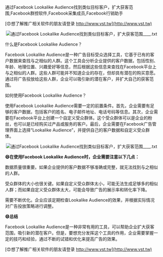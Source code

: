 通过Facebook Lookalike Audience找到类似目标客户，扩大获客范围,Facebook群控软件,Facebook采集成员,Facebook行销助手

[😍想了解推广相关软件的朋友请登录 http://www.vst.tw](http://www.vst.tw)

 <center><img src="https://vst.tw/MP4/tuiguang/png/2.png" alt="通过Facebook Lookalike Audience找到类似目标客户，扩大获客范围____.txt"></center>

什么是Facebook Lookalike Audience？

Facebook Lookalike Audience是一种广告目标受众选择工具，它基于已有的客户数据来查找与之相似的人群。这个工具会分析企业提供的客户数据，包括性别、年龄、地理位置、兴趣爱好等信息，然后根据这些信息来查找在Facebook平台上与之相似的人群。这些人群可能并不知道企业的存在，但却具有潜在的购买意愿。通过将广告投放给这些人群，企业可以吸引新的潜在客户，并扩大自己的获客范围。

如何使用Facebook Lookalike Audience？

使用Facebook Lookalike Audience需要一定的前置条件。首先，企业需要有足够的客户数据，包括客户的姓名、电子邮件地址、电话号码等信息。其次，企业需要在Facebook平台上创建一个自定义受众群体。这个受众群体可以是企业的粉丝，也可以是已经购买过产品或服务的客户。最后，企业需要在Facebook广告管理界面上选择“Lookalike Audience”，并提供自己的客户数据和自定义受众群体。

 <center><img src="https://vst.tw/MP4/tuiguang/png/8.png" alt="通过Facebook Lookalike Audience找到类似目标客户，扩大获客范围____.txt"></center>

**😄在使用Facebook Lookalike Audience时，企业需要注意以下几点：**

数据质量很重要。如果企业提供的客户数据不够准确或完整，就无法找到与之相似的人群。

受众群体的大小也很关键。如果自定义受众群体太小，可能无法生成足够多的相似人群；而如果自定义受众群体太大，可能会导致广告的展示率和转化率下降。

需要不断优化。企业应该定期检查Lookalike Audience的效果，并根据实际情况对广告投放策略进行调整。

**😄总结**

Facebook Lookalike Audience是一种非常有用的工具，可以帮助企业扩大获客范围，吸引新的潜在客户。但是，要想充分发挥这个工具的作用，企业需要掌握一定的技巧和经验，通过不断的试错和优化来提高广告的效果。

[😍想了解推广相关软件的朋友请登录 http://www.vst.tw](http://www.vst.tw)



